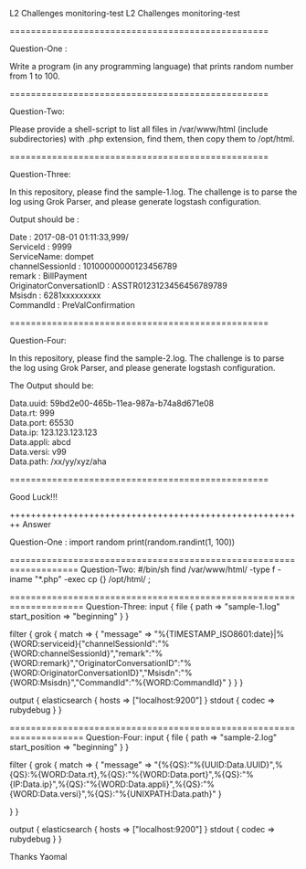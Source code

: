 L2 Challenges monitoring-test
L2 Challenges monitoring-test

=================================================

Question-One :

Write a program (in any programming language) that prints random number from 1 to 100.

=================================================

Question-Two:

Please provide a shell-script to list all files in /var/www/html (include subdirectories) with .php extension, find them, then copy them to /opt/html.

=================================================

Question-Three:

In this repository, please find the sample-1.log. The challenge is to parse the log using Grok Parser, and please generate logstash configuration.

Output should be :

Date : 2017-08-01 01:11:33,999/</br>
ServiceId : 9999</br>
ServiceName: dompet</br>
channelSessionId : 10100000000123456789</br>
remark : BillPayment</br>
OriginatorConversationID : ASSTR0123123456456789789</br>
Msisdn : 6281xxxxxxxxx</br>
CommandId : PreValConfirmation

=================================================

Question-Four:

In this repository, please find the sample-2.log. The challenge is to parse the log using Grok Parser, and please generate logstash configuration.

The Output should be:

Data.uuid: 59bd2e00-465b-11ea-987a-b74a8d671e08</br>
Data.rt: 999</br>
Data.port: 65530</br>
Data.ip: 123.123.123.123</br>
Data.appli: abcd</br>
Data.versi: v99</br>
Data.path: /xx/yy/xyz/aha</br>

=================================================

Good Luck!!!


++++++++++++++++++++++++++++++++++++++++++++++++++++++++
Answer

Question-One :
import random
print(random.randint(1, 100))

===================================================================
Question-Two:
#/bin/sh
find /var/www/html/ -type f -iname "*.php" -exec cp {} /opt/html/ \;

====================================================================
Question-Three:
input {
  file {
    path => "sample-1.log"
    start_position => "beginning"
  }
}

filter {
   grok {
        match => { "message" => "%{TIMESTAMP_ISO8601:date}\|%{WORD:serviceid}\{\"channelSessionId\":\"%{WORD:channelSessionId}\",\"remark\":\"%{WORD:remark}\",\"OriginatorConversationID\":\"%{WORD:OriginatorConversationID}\",\"Msisdn\":\"%{WORD:Msisdn}\",\"CommandId\":\"%{WORD:CommandId}" }
   }
}

output {
  elasticsearch { hosts => ["localhost:9200"] }
  stdout { codec => rubydebug }
}

====================================================================
Question-Four:
input {
  file {
    path => "sample-2.log"
    start_position => "beginning"
  }
}

filter {
   grok {
        match => { "message" => "{%{QS}:\"%{UUID:Data.UUID}\",%{QS}:%{WORD:Data.rt},%{QS}:\"%{WORD:Data.port}\",%{QS}:\"%{IP:Data.ip}\",%{QS}:\"%{WORD:Data.appli}\",%{QS}:\"%{WORD:Data.versi}\",%{QS}:\"%{UNIXPATH:Data.path}" }

   }
}

output {
  elasticsearch { hosts => ["localhost:9200"] }
  stdout { codec => rubydebug }
}

Thanks
Yaomal
